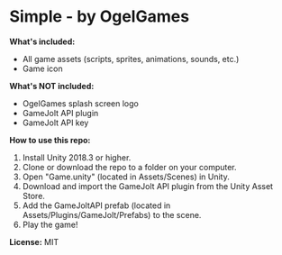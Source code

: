 # Simple - by OgelGames


**What's included:**
- All game assets (scripts, sprites, animations, sounds, etc.)
- Game icon

**What's NOT included:**
- OgelGames splash screen logo
- GameJolt API plugin
- GameJolt API key

**How to use this repo:**
1. Install Unity 2018.3 or higher.
2. Clone or download the repo to a folder on your computer.
3. Open "Game.unity" (located in Assets/Scenes) in Unity.
4. Download and import the GameJolt API plugin from the Unity Asset Store.
5. Add the GameJoltAPI prefab (located in Assets/Plugins/GameJolt/Prefabs) to the scene.
6. Play the game!

**License:** MIT
